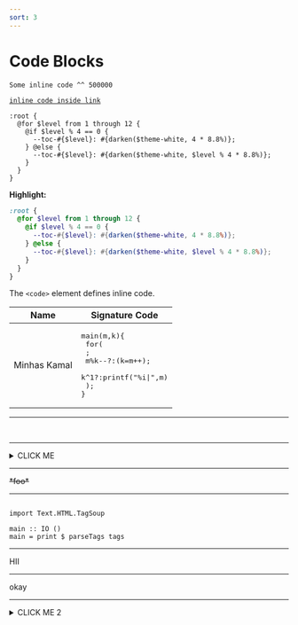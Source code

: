 ```yaml
---
sort: 3
---
```


# Code Blocks

`Some inline code ^^ 500000`

[`inline code inside link`](./)

```
:root {
  @for $level from 1 through 12 {
    @if $level % 4 == 0 {
      --toc-#{$level}: #{darken($theme-white, 4 * 8.8%)};
    } @else {
      --toc-#{$level}: #{darken($theme-white, $level % 4 * 8.8%)};
    }
  }
}
```

**Highlight:**

```scss
:root {
  @for $level from 1 through 12 {
    @if $level % 4 == 0 {
      --toc-#{$level}: #{darken($theme-white, 4 * 8.8%)};
    } @else {
      --toc-#{$level}: #{darken($theme-white, $level % 4 * 8.8%)};
    }
  }
}
```



The <code>&lt;code&gt;</code> element defines inline code.





| Name | Signature Code                 |
|------|--------------------------------|
| Minhas Kamal | <pre>main(m,k){<br>  for(<br>    ;<br>    m%k--?:(k=m++);<br>    k^1?:printf("%i\|",m)<br>  );<br>}</pre> |





---

<br>

---




<details><summary>CLICK ME</summary>

<p>


#### We can hide anything, even code!

```ruby

  puts "Hello World"

```


</p>

</details>






---


<del>
*foo*
</del>


---


<pre language="c"><code>
import Text.HTML.TagSoup

main :: IO ()
main = print $ parseTags tags
</code></pre>


---

<div id="demo">

  HII 

</div>



---


<script type="text/javascript">
document.getElementById("demo").innerHTML = "Hello JavaScript!";
</script>
okay



----




<details><summary>CLICK ME 2</summary>

<pre language="haskell"><code>
import Text.HTML.TagSoup

main :: IO ()
main = print $ parseTags tags
</code></pre>

</details>
